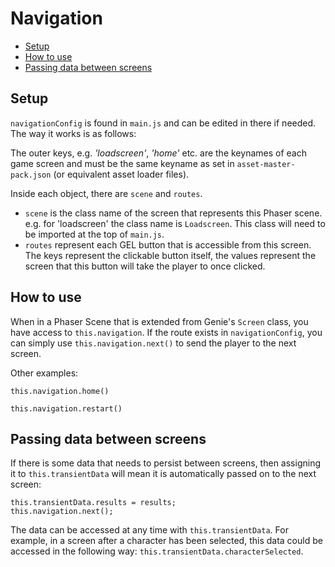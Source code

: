 # Navigation

* [Setup](#setup)
* [How to use](#how-to-use)
* [Passing data between screens](#passing-data-between-screens)


## Setup

`navigationConfig` is found in `main.js` and can be edited in there if needed. The way it works is as follows:

The outer keys, e.g. *'loadscreen'*, *'home'* etc. are the keynames of each game screen and must be the same keyname as set in `asset-master-pack.json` (or equivalent asset loader files).

Inside each object, there are `scene` and `routes`.

- `scene` is the class name of the screen that represents this Phaser scene. e.g. for 'loadscreen' the class name is `Loadscreen`. This class will need to be imported at the top of `main.js`.
- `routes` represent each GEL button that is accessible from this screen. The keys represent the clickable button itself, the values represent the screen that this button will take the player to once clicked.

## How to use

When in a Phaser Scene that is extended from Genie's `Screen` class, you have access to `this.navigation`. If the route exists in `navigationConfig`, you can simply use `this.navigation.next()` to send the player to the next screen.  

Other examples:

`this.navigation.home()`

`this.navigation.restart()`

## Passing data between screens

If there is some data that needs to persist between screens, then assigning it to `this.transientData` will mean it is automatically passed on to the next screen:
```
this.transientData.results = results;
this.navigation.next();
````
The data can be accessed at any time with `this.transientData`.
For example, in a screen after a character has been selected, this data could be accessed in the following way: `this.transientData.characterSelected`.
